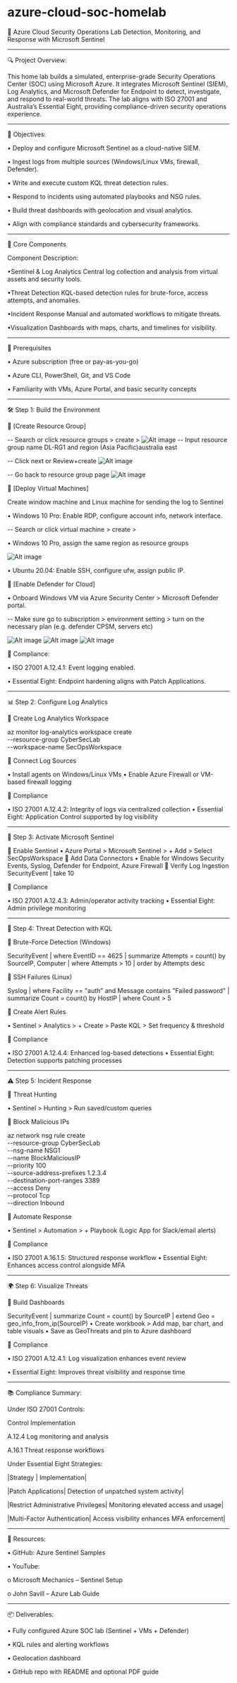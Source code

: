 # azure-cloud-soc-homelab
🚀 Azure Cloud Security Operations Lab
Detection, Monitoring, and Response with Microsoft Sentinel

________________________________________
🔍 Project Overview:

This home lab builds a simulated, enterprise-grade Security Operations Center (SOC) using Microsoft Azure. It integrates Microsoft Sentinel (SIEM), Log Analytics, and Microsoft Defender for Endpoint to detect, investigate, and respond to real-world threats. The lab aligns with ISO 27001 and Australia’s Essential Eight, providing compliance-driven security operations experience.

________________________________________
🎯 Objectives:

•	Deploy and configure Microsoft Sentinel as a cloud-native SIEM.

•	Ingest logs from multiple sources (Windows/Linux VMs, firewall, Defender).

•	Write and execute custom KQL threat detection rules.

•	Respond to incidents using automated playbooks and NSG rules.

•	Build threat dashboards with geolocation and visual analytics.

•	Align with compliance standards and cybersecurity frameworks.

________________________________________
🧩 Core Components

Component	Description:

•Sentinel & Log Analytics Central log collection and analysis from virtual assets and security tools.

•Threat Detection KQL-based detection rules for brute-force, access attempts, and anomalies.

•Incident Response	Manual and automated workflows to mitigate threats.

•Visualization	Dashboards with maps, charts, and timelines for visibility.

________________________________________
🔧 Prerequisites

•	Azure subscription (free or pay-as-you-go)

•	Azure CLI, PowerShell, Git, and VS Code

•	Familiarity with VMs, Azure Portal, and basic security concepts

________________________________________

🛠️ Step 1: Build the Environment

🔹 [Create Resource Group]

-- Search or click resource groups >  create > 
![Alt image](https://github.com/inspiretravel/azure-cloud-soc-homelab/blob/main/images/01%20Create%20RG1.jpg?raw=true) 
-- Input resource group name DL-RG1 and region (Asia Pacific)australia east

-- Click next or Review+create
![Alt image](https://github.com/inspiretravel/azure-cloud-soc-homelab/blob/main/images/02%20Create%20RG2.jpg?raw=true)

-- Go back to resource group page
![Alt image](https://github.com/inspiretravel/azure-cloud-soc-homelab/blob/main/images/03%20Create%20RG3.jpg?raw=true)


🔹 [Deploy Virtual Machines]

Create window machine and Linux machine for sending the log to Sentinel

•	Windows 10 Pro: Enable RDP, configure account info, network interface.

-- Search or click virtual machine >  create >

•	Windows 10 Pro, assign the same region as resource groups

![Alt image](https://github.com/inspiretravel/azure-cloud-soc-homelab/blob/main/images/04%20Create%20VM%20win01.jpg?raw=true)


•	Ubuntu 20.04: Enable SSH, configure ufw, assign public IP.

<div></div><div></div>
🔹 [Enable Defender for Cloud]

•	Onboard Windows VM via Azure Security Center > Microsoft Defender portal.

-- Make sure go to subscription > environment setting > turn on the necessary plan (e.g. defender CPSM, servers etc)
 
![Alt image](https://github.com/inspiretravel/azure-cloud-soc-homelab/blob/main/images/10%20MS%20for%20cloud%2001.jpg?raw=true)
![Alt image](https://github.com/inspiretravel/azure-cloud-soc-homelab/blob/main/images/11%20MS%20for%20cloud%2002.jpg?raw=true)
![Alt image](https://github.com/inspiretravel/azure-cloud-soc-homelab/blob/main/images/12%20MS%20for%20cloud%2003.jpg?raw=true)



🔗 Compliance:

•	ISO 27001 A.12.4.1: Event logging enabled.

•	Essential Eight: Endpoint hardening aligns with Patch Applications.
________________________________________

📊 Step 2: Configure Log Analytics

🔹 Create Log Analytics Workspace

az monitor log-analytics workspace create \
  --resource-group CyberSecLab \
  --workspace-name SecOpsWorkspace
  
🔹 Connect Log Sources

•	Install agents on Windows/Linux VMs
•	Enable Azure Firewall or VM-based firewall logging

🔗 Compliance

•	ISO 27001 A.12.4.2: Integrity of logs via centralized collection
•	Essential Eight: Application Control supported by log visibility
________________________________________

🧠 Step 3: Activate Microsoft Sentinel

🔹 Enable Sentinel
•	Azure Portal > Microsoft Sentinel > + Add > Select SecOpsWorkspace
🔹 Add Data Connectors
•	Enable for Windows Security Events, Syslog, Defender for Endpoint, Azure Firewall
🔹 Verify Log Ingestion
SecurityEvent | take 10

🔗 Compliance

•	ISO 27001 A.12.4.3: Admin/operator activity tracking
•	Essential Eight: Admin privilege monitoring
________________________________________

🔎 Step 4: Threat Detection with KQL

🔹 Brute-Force Detection (Windows)

SecurityEvent
| where EventID == 4625
| summarize Attempts = count() by SourceIP, Computer
| where Attempts > 10
| order by Attempts desc

🔹 SSH Failures (Linux)

Syslog
| where Facility == "auth" and Message contains "Failed password"
| summarize Count = count() by HostIP
| where Count > 5

🔹 Create Alert Rules

•	Sentinel > Analytics > + Create > Paste KQL > Set frequency & threshold

🔗 Compliance

•	ISO 27001 A.12.4.4: Enhanced log-based detections
•	Essential Eight: Detection supports patching processes
________________________________________

⚠️ Step 5: Incident Response

🔹 Threat Hunting

•	Sentinel > Hunting > Run saved/custom queries

🔹 Block Malicious IPs

az network nsg rule create \
  --resource-group CyberSecLab \
  --nsg-name NSG1 \
  --name BlockMaliciousIP \
  --priority 100 \
  --source-address-prefixes 1.2.3.4 \
  --destination-port-ranges 3389 \
  --access Deny \
  --protocol Tcp \
  --direction Inbound
  
🔹 Automate Response

•	Sentinel > Automation > + Playbook (Logic App for Slack/email alerts)

🔗 Compliance

•	ISO 27001 A.16.1.5: Structured response workflow
•	Essential Eight: Enhances access control alongside MFA
________________________________________

🌍 Step 6: Visualize Threats

🔹 Build Dashboards

SecurityEvent
| summarize Count = count() by SourceIP
| extend Geo = geo_info_from_ip(SourceIP)
•	Create workbook > Add map, bar chart, and table visuals
•	Save as GeoThreats and pin to Azure dashboard

🔗 Compliance

•	ISO 27001 A.12.4.1: Log visualization enhances event review

•	Essential Eight: Improves threat visibility and response time

________________________________________

📚 Compliance Summary:

Under ISO 27001 Controls:

Control	Implementation

A.12.4	Log monitoring and analysis

A.16.1	Threat response workflows


Under Essential Eight Strategies:

|Strategy |            Implementation|

|Patch Applications| Detection of unpatched system activity|

|Restrict Administrative Privileges| Monitoring elevated access and usage|

|Multi-Factor Authentication|	Access visibility enhances MFA enforcement|
________________________________________

📌 Resources:

•	GitHub: Azure Sentinel Samples

•	YouTube:

o	Microsoft Mechanics – Sentinel Setup

o	John Savill – Azure Lab Guide
________________________________________

📦 Deliverables:

•	Fully configured Azure SOC lab (Sentinel + VMs + Defender)

•	KQL rules and alerting workflows

•	Geolocation dashboard

•	GitHub repo with README and optional PDF guide

